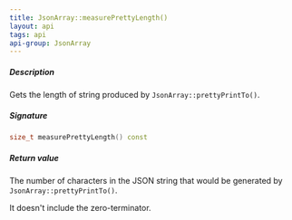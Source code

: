 ```yaml
---
title: JsonArray::measurePrettyLength()
layout: api
tags: api
api-group: JsonArray
---
```


##### Description

Gets the length of string produced by `JsonArray::prettyPrintTo()`.

##### Signature

```c++
size_t measurePrettyLength() const
```

##### Return value

The number of characters in the JSON string that would be generated by `JsonArray::prettyPrintTo()`.

It doesn't include the zero-terminator.


